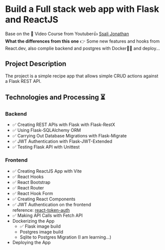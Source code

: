 # Build a Full stack web app with Flask and ReactJS

Base on the
🎥 Video Course from Youtuber👍 [Ssali Jonathan](https://www.youtube.com/playlist?list=PLEt8Tae2spYkfEYQnKxQ4vrOULAnMI1iF) <br>
**What the differences from this one** 👉 Some new features and hooks from React.dev, also complie backend and postgres with Docker🐳🐋 and deploy...

## Project Description

The project is a simple recipe app that allows simple CRUD actions against a Flask REST API.

## Technologies and Processing ⏳

### Backend

- ✅ Creating REST APIs with Flask with Flask-RestX
- ✅ Using Flask-SQLAlchemy ORM
- ✅ Carrying Out Database Migrations with Flask-Migrate
- ✅ JWT Authentication with Flask-JWT-Extended
- ✅ Testing Flask API with Unittest

### Frontend

- ✅ Creating ReactJS App with Vite
- ✅ React Hooks
- ✅ React Bootstrap
- ✅ React Router
- ✅ React Hook Form
- ✅ Creating React Components
- ✅ JWT Authentication on the frontend<br>
  reference: [react-token-auth](https://github.com/obabichev/react-token-auth)
- ✅ Making API Calls with Fetch API
- Dockerizing the App
  - ✅ Flask image build
  - Postgres image build
  - Sqlite to Postgres Migration (I am learning...)
- Deploying the App
